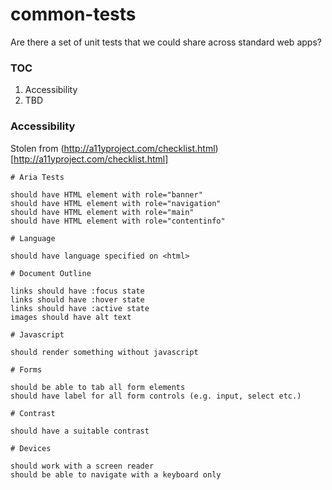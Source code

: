 # common-tests

Are there a set of unit tests that we could share across standard web apps? 

### TOC
1. Accessibility
2. TBD

### Accessibility

Stolen from (http://a11yproject.com/checklist.html)[http://a11yproject.com/checklist.html]

```
# Aria Tests

should have HTML element with role="banner"
should have HTML element with role="navigation"
should have HTML element with role="main"
should have HTML element with role="contentinfo"

# Language

should have language specified on <html> 

# Document Outline

links should have :focus state 
links should have :hover state 
links should have :active state
images should have alt text

# Javascript 

should render something without javascript

# Forms

should be able to tab all form elements
should have label for all form controls (e.g. input, select etc.)

# Contrast

should have a suitable contrast

# Devices

should work with a screen reader
should be able to navigate with a keyboard only
```


